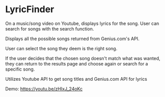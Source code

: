 # LyricFinder

On a music/song video on Youtube, displays lyrics for the song.
User can search for songs with the search function.

Displays all the possible songs returned from Genius.com's API.

User can select the song they deem is the right song.

If the user decides that the chosen song doesn't match what was wanted, they can return to the results page and choose again or search for a specific song.

Utilizes Youtube API to get song titles and Genius.com API for lyrics

Demo:
https://youtu.be/zHIxJ_24oKc
